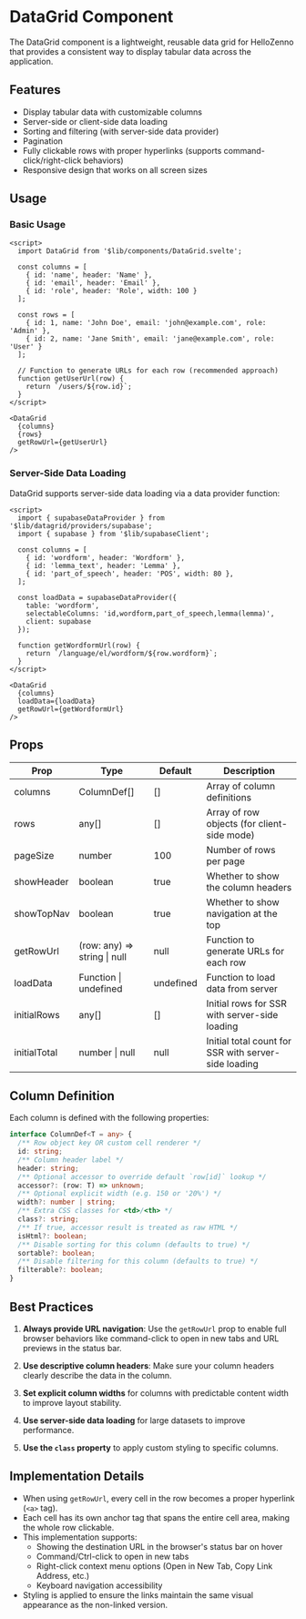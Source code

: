 # DataGrid Component

The DataGrid component is a lightweight, reusable data grid for HelloZenno that provides a consistent way to display tabular data across the application.

## Features

- Display tabular data with customizable columns
- Server-side or client-side data loading
- Sorting and filtering (with server-side data provider)
- Pagination
- Fully clickable rows with proper hyperlinks (supports command-click/right-click behaviors)
- Responsive design that works on all screen sizes

## Usage

### Basic Usage

```svelte
<script>
  import DataGrid from '$lib/components/DataGrid.svelte';
  
  const columns = [
    { id: 'name', header: 'Name' },
    { id: 'email', header: 'Email' },
    { id: 'role', header: 'Role', width: 100 }
  ];
  
  const rows = [
    { id: 1, name: 'John Doe', email: 'john@example.com', role: 'Admin' },
    { id: 2, name: 'Jane Smith', email: 'jane@example.com', role: 'User' }
  ];
  
  // Function to generate URLs for each row (recommended approach)
  function getUserUrl(row) {
    return `/users/${row.id}`;
  }
</script>

<DataGrid 
  {columns} 
  {rows}
  getRowUrl={getUserUrl}
/>
```


### Server-Side Data Loading

DataGrid supports server-side data loading via a data provider function:

```svelte
<script>
  import { supabaseDataProvider } from '$lib/datagrid/providers/supabase';
  import { supabase } from '$lib/supabaseClient';
  
  const columns = [
    { id: 'wordform', header: 'Wordform' },
    { id: 'lemma_text', header: 'Lemma' },
    { id: 'part_of_speech', header: 'POS', width: 80 },
  ];
  
  const loadData = supabaseDataProvider({
    table: 'wordform',
    selectableColumns: 'id,wordform,part_of_speech,lemma(lemma)',
    client: supabase
  });
  
  function getWordformUrl(row) {
    return `/language/el/wordform/${row.wordform}`;
  }
</script>

<DataGrid 
  {columns}
  loadData={loadData}
  getRowUrl={getWordformUrl}
/>
```

## Props

| Prop | Type | Default | Description |
|------|------|---------|-------------|
| columns | ColumnDef[] | [] | Array of column definitions |
| rows | any[] | [] | Array of row objects (for client-side mode) |
| pageSize | number | 100 | Number of rows per page |
| showHeader | boolean | true | Whether to show the column headers |
| showTopNav | boolean | true | Whether to show navigation at the top |
| getRowUrl | (row: any) => string \| null | null | Function to generate URLs for each row |
| loadData | Function \| undefined | undefined | Function to load data from server |
| initialRows | any[] | [] | Initial rows for SSR with server-side loading |
| initialTotal | number \| null | null | Initial total count for SSR with server-side loading |


## Column Definition

Each column is defined with the following properties:

```typescript
interface ColumnDef<T = any> {
  /** Row object key OR custom cell renderer */
  id: string;
  /** Column header label */
  header: string;
  /** Optional accessor to override default `row[id]` lookup */
  accessor?: (row: T) => unknown;
  /** Optional explicit width (e.g. 150 or '20%') */
  width?: number | string;
  /** Extra CSS classes for <td>/<th> */
  class?: string;
  /** If true, accessor result is treated as raw HTML */
  isHtml?: boolean;
  /** Disable sorting for this column (defaults to true) */
  sortable?: boolean;
  /** Disable filtering for this column (defaults to true) */
  filterable?: boolean;
}
```

## Best Practices

1. **Always provide URL navigation**: Use the `getRowUrl` prop to enable full browser behaviors like command-click to open in new tabs and URL previews in the status bar.

2. **Use descriptive column headers**: Make sure your column headers clearly describe the data in the column.

3. **Set explicit column widths** for columns with predictable content width to improve layout stability.

4. **Use server-side data loading** for large datasets to improve performance.

5. **Use the `class` property** to apply custom styling to specific columns.

## Implementation Details

- When using `getRowUrl`, every cell in the row becomes a proper hyperlink (`<a>` tag).
- Each cell has its own anchor tag that spans the entire cell area, making the whole row clickable.
- This implementation supports:
  - Showing the destination URL in the browser's status bar on hover
  - Command/Ctrl-click to open in new tabs
  - Right-click context menu options (Open in New Tab, Copy Link Address, etc.)
  - Keyboard navigation accessibility
- Styling is applied to ensure the links maintain the same visual appearance as the non-linked version.
